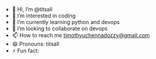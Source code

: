 - 👋 Hi, I’m @titsall
- 👀 I’m interested in coding
- 🌱 I’m currently learning python and devops
- 💞️ I’m looking to collaborate on devops
- 📫 How to reach me timothyuchennadozzy@gmail.com
- 😄 Pronouns: titsall
- ⚡ Fun fact: 

<!---
titsall/titsall is a ✨ special ✨ repository because its `README.md` (this file) appears on your GitHub profile.
You can click the Preview link to take a look at your changes.
--->
